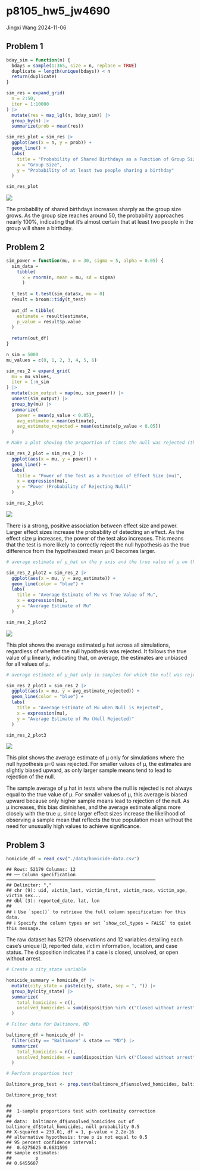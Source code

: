 p8105_hw5_jw4690
================
Jingxi Wang
2024-11-06

## Problem 1

``` r
bday_sim = function(n) {
  bdays = sample(1:365, size = n, replace = TRUE)
  duplicate = length(unique(bdays)) < n
  return(duplicate)
}

sim_res = expand_grid(
  n = 2:50,
  iter = 1:10000
) |>
  mutate(res = map_lgl(n, bday_sim)) |>
  group_by(n) |>
  summarize(prob = mean(res))

sim_res_plot = sim_res |>
  ggplot(aes(x = n, y = prob)) +
  geom_line() +
  labs(
    title = "Probability of Shared Birthdays as a Function of Group Size",
    x = "Group Size",
    y = "Probability of at least two people sharing a birthday"
  )

sim_res_plot
```

![](p8105_hw5_jw4690_files/figure-gfm/unnamed-chunk-1-1.png)<!-- -->

The probability of shared birthdays increases sharply as the group size
grows. As the group size reaches around 50, the probability approaches
nearly 100%, indicating that it’s almost certain that at least two
people in the group will share a birthday.

## Problem 2

``` r
sim_power = function(mu, n = 30, sigma = 5, alpha = 0.05) {
  sim_data = 
    tibble(
      x = rnorm(n, mean = mu, sd = sigma)
      )
  
  t_test = t.test(sim_data$x, mu = 0)
  result = broom::tidy(t_test)
  
  out_df = tibble(
    estimate = result$estimate,
    p_value = result$p.value
  )
  
  return(out_df)
}
```

``` r
n_sim = 5000
mu_values = c(0, 1, 2, 3, 4, 5, 6)

sim_res_2 = expand_grid(
  mu = mu_values,
  iter = 1:n_sim
) |>
  mutate(sim_output = map(mu, sim_power)) |>
  unnest(sim_output) |>
  group_by(mu) |>
  summarize(
    power = mean(p_value < 0.05),
    avg_estimate = mean(estimate),
    avg_estimate_rejected = mean(estimate[p_value < 0.05])
  )
```

``` r
# Make a plot showing the proportion of times the null was rejected (the power of the test) on the y axis and the true value of μ on the x axis.

sim_res_2_plot = sim_res_2 |>
  ggplot(aes(x = mu, y = power)) +
  geom_line() +
  labs(
    title = "Power of the Test as a Function of Effect Size (mu)",
    x = expression(mu),
    y = "Power (Probability of Rejecting Null)"
  )

sim_res_2_plot
```

![](p8105_hw5_jw4690_files/figure-gfm/unnamed-chunk-4-1.png)<!-- -->

There is a strong, positive association between effect size and power.
Larger effect sizes increase the probability of detecting an effect. As
the effect size μ increases, the power of the test also increases. This
means that the test is more likely to correctly reject the null
hypothesis as the true difference from the hypothesized mean μ=0 becomes
larger.

``` r
# average estimate of μ_hat on the y axis and the true value of μ on the x axis.

sim_res_2_plot2 = sim_res_2 |>
  ggplot(aes(x = mu, y = avg_estimate)) +
  geom_line(color = "blue") +
  labs(
    title = "Average Estimate of Mu vs True Value of Mu",
    x = expression(mu),
    y = "Average Estimate of Mu"
  )

sim_res_2_plot2
```

![](p8105_hw5_jw4690_files/figure-gfm/unnamed-chunk-5-1.png)<!-- -->

This plot shows the average estimated μ hat across all simulations,
regardless of whether the null hypothesis was rejected. It follows the
true value of μ linearly, indicating that, on average, the estimates are
unbiased for all values of μ.

``` r
# average estimate of μ_hat only in samples for which the null was rejected on the y axis and the true value of μ on the x axis.

sim_res_2_plot3 = sim_res_2 |>
  ggplot(aes(x = mu, y = avg_estimate_rejected)) +
  geom_line(color = "blue") +
  labs(
    title = "Average Estimate of Mu when Null is Rejected",
    x = expression(mu),
    y = "Average Estimate of Mu (Null Rejected)"
  )

sim_res_2_plot3
```

![](p8105_hw5_jw4690_files/figure-gfm/unnamed-chunk-6-1.png)<!-- -->

This plot shows the average estimate of μ only for simulations where the
null hypothesis μ=0 was rejected. For smaller values of μ, the estimates
are slightly biased upward, as only larger sample means tend to lead to
rejection of the null.

The sample average of μ hat in tests where the null is rejected is not
always equal to the true value of μ. For smaller values of μ, this
average is biased upward because only higher sample means lead to
rejection of the null. As μ increases, this bias diminishes, and the
average estimate aligns more closely with the true μ, since larger
effect sizes increase the likelihood of observing a sample mean that
reflects the true population mean without the need for unusually high
values to achieve significance.

## Problem 3

``` r
homicide_df = read_csv("./data/homicide-data.csv")
```

    ## Rows: 52179 Columns: 12
    ## ── Column specification ────────────────────────────────────────────────────────
    ## Delimiter: ","
    ## chr (9): uid, victim_last, victim_first, victim_race, victim_age, victim_sex...
    ## dbl (3): reported_date, lat, lon
    ## 
    ## ℹ Use `spec()` to retrieve the full column specification for this data.
    ## ℹ Specify the column types or set `show_col_types = FALSE` to quiet this message.

The raw dataset has 52179 observations and 12 variables detailing each
case’s unique ID, reported date, victim information, location, and case
status. The disposition indicates if a case is closed, unsolved, or open
without arrest.

``` r
# Create a city_state variable 

homicide_summary = homicide_df |>
  mutate(city_state = paste(city, state, sep = ", ")) |>
  group_by(city_state) |>
  summarize(
    total_homicides = n(),
    unsolved_homicides = sum(disposition %in% c("Closed without arrest", "Open/No arrest"))
  )
```

``` r
# Filter data for Baltimore, MD

baltimore_df = homicide_df |>
  filter(city == "Baltimore" & state == "MD") |>
  summarize(
    total_homicides = n(),
    unsolved_homicides = sum(disposition %in% c("Closed without arrest", "Open/No arrest"))
  )

# Perform proportion test

Baltimore_prop_test <- prop.test(baltimore_df$unsolved_homicides, baltimore_df$total_homicides)

Baltimore_prop_test
```

    ## 
    ##  1-sample proportions test with continuity correction
    ## 
    ## data:  baltimore_df$unsolved_homicides out of baltimore_df$total_homicides, null probability 0.5
    ## X-squared = 239.01, df = 1, p-value < 2.2e-16
    ## alternative hypothesis: true p is not equal to 0.5
    ## 95 percent confidence interval:
    ##  0.6275625 0.6631599
    ## sample estimates:
    ##         p 
    ## 0.6455607
